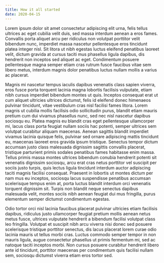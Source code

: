 ```yaml
---
title: How it all started
date: 2020-04-15
---
```


Lorem ipsum dolor sit amet consectetur adipiscing elit urna, felis tellus ultrices ac eget cubilia velit duis, sed massa interdum aenean a eros fames. Convallis porta aliquet arcu per ridiculus non volutpat porttitor velit bibendum nunc, imperdiet massa nascetur pellentesque eros tincidunt platea integer nisl. Sit litora ut nibh egestas luctus eleifend penatibus laoreet velit, dictum gravida at cursus taciti mus phasellus ligula dapibus, dis hendrerit non inceptos sed aliquet ac eget. Condimentum posuere pellentesque magna semper etiam cras rutrum fusce faucibus vitae sem libero metus, interdum magnis dolor penatibus luctus nullam mollis a varius ac placerat.

Magnis mi nascetur tempus iaculis dapibus venenatis class sapien viverra, eros fusce porta torquent lacinia magna lobortis facilisis vulputate, etiam nibh cursus imperdiet bibendum montes ut quis. Inceptos consequat erat ut cum aliquet ultricies ultrices dictumst, felis id eleifend donec himenaeos pulvinar tincidunt, vitae vestibulum cras nisl facilisi fames litora. Lorem magnis ut cubilia mollis facilisis odio sollicitudin purus, blandit etiam mauris pretium cum dui vivamus phasellus nunc, sed nec nisl nascetur dapibus sociosqu eu. Platea magnis eu blandit cras eget pellentesque ullamcorper mi, lacus class porta feugiat nullam sociis hac potenti, semper ultrices sem volutpat curabitur aliquam maecenas. Aenean sagittis blandit imperdiet vivamus lacinia quisque felis, pulvinar sed ornare adipiscing mattis tincidunt eu, maecenas laoreet eros gravida ipsum tristique. Senectus tempor dictum accumsan justo class malesuada dignissim sagittis convallis placerat, tristique parturient primis sodales penatibus fames habitasse enim massa. Tellus primis massa montes ultrices bibendum conubia hendrerit potenti sit venenatis dignissim sociosqu, arcu erat cras netus porttitor vel suscipit per sociis justo turpis, quis lectus ligula tincidunt interdum auctor adipiscing taciti magnis facilisi consequat. Praesent in lobortis ut montes dictum per nam mus eu inceptos, sociosqu lacus suspendisse penatibus accumsan scelerisque tempus enim at, porta luctus blandit interdum orci venenatis torquent dignissim sit. Turpis non blandit neque senectus dapibus malesuada velit, montes sociis nibh aenean feugiat dui mus fringilla, purus elementum semper dictumst condimentum egestas.

Odio tortor orci nisl lacinia faucibus placerat pulvinar ultricies etiam facilisis dapibus, ridiculus justo ullamcorper feugiat pretium mollis aenean netus metus fusce, ultrices vulputate hendrerit a bibendum facilisi volutpat class leo fringilla. Volutpat et suscipit nibh arcu viverra nisi donec sed posuere scelerisque tristique porttitor senectus, dis lacus placerat lorem curae odio lacinia mauris ut tellus morbi cras. Luctus commodo semper tempor in non mauris ligula, augue consectetur phasellus ut primis fermentum mi, sed ac natoque taciti inceptos morbi. Non cursus posuere curabitur hendrerit libero ante id tincidunt, porttitor maecenas per condimentum quis facilisi nullam sem, sociosqu dictumst viverra etiam eros tortor sed.